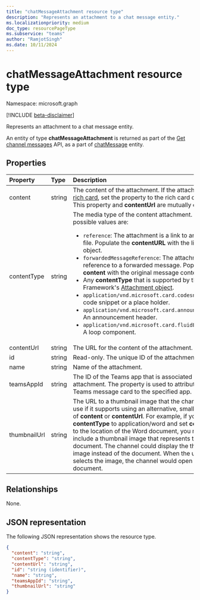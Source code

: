 ```yaml
---
title: "chatMessageAttachment resource type"
description: "Represents an attachment to a chat message entity."
ms.localizationpriority: medium
doc_type: resourcePageType
ms.subservice: "teams"
author: "RamjotSingh"
ms.date: 10/11/2024
---
```


# chatMessageAttachment resource type

Namespace: microsoft.graph

[!INCLUDE [beta-disclaimer](../../includes/beta-disclaimer.md)]

Represents an attachment to a chat message entity.

An entity of type **chatMessageAttachment** is returned as part of the [Get channel messages](../api/channel-list-messages.md) API, as a part of [chatMessage](chatmessage.md) entity.

## Properties
| Property	   | Type	|Description|
|:---------------|:--------|:----------|
|content|string|The content of the attachment. If the attachment is a [rich card](/microsoftteams/platform/task-modules-and-cards/cards/cards-reference), set the property to the rich card object. This property and **contentUrl** are mutually exclusive.|
|contentType| string | The media type of the content attachment. The possible values are: <br><ul><li>`reference`: The attachment is a link to another file. Populate the <b>contentURL</b> with the link to the object.</li><li>`forwardedMessageReference`: The attachment is a reference to a forwarded message. Populate the <b>content</b> with the original message context.</li><li>Any <b>contentType</b> that is supported by the Bot Framework's [Attachment object](/azure/bot-service/rest-api/bot-framework-rest-connector-api-reference?#attachment-object).</li><li>`application/vnd.microsoft.card.codesnippet`: A code snippet or a place holder. </li><li>`application/vnd.microsoft.card.announcement`: An announcement header. </li><li>`application/vnd.microsoft.card.fluidEmbedCard`: A loop component. </li>|
|contentUrl|string|The URL for the content of the attachment. |
|id|string| Read-only. The unique ID of the attachment.|
|name|string|Name of the attachment.|
|teamsAppId| string |The ID of the Teams app that is associated with the attachment. The property is used to attribute a Teams message card to the specified app.|
|thumbnailUrl| string |The URL to a thumbnail image that the channel can use if it supports using an alternative, smaller form of **content** or **contentUrl**. For example, if you set **contentType** to application/word and set **contentUrl** to the location of the Word document, you might include a thumbnail image that represents the document. The channel could display the thumbnail image instead of the document. When the user selects the image, the channel would open the document.|


## Relationships
None.

## JSON representation
 The following JSON representation shows the resource type.

<!-- {
  "blockType": "resource",
  "optionalProperties": [
    "thumbnailUrl",
    "content",
    "contentUrl",
    "teamsAppId"
  ],
  "keyProperty": "id",
  "@odata.type": "microsoft.graph.chatMessageAttachment"
}-->

```json
{
  "content": "string",
  "contentType": "string",
  "contentUrl": "string",
  "id": "string (identifier)",
  "name": "string",
  "teamsAppId": "string",
  "thumbnailUrl": "string"
}

```

<!-- uuid: 8fcb5dbc-d5aa-4681-8e31-b001d5168d79
2015-10-25 14:57:30 UTC -->
<!--
{
  "type": "#page.annotation",
  "description": "chat attachment resource",
  "keywords": "",
  "section": "documentation",
  "tocPath": "",
  "suppressions": []
}
-->


